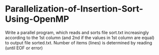 # Parallelization-of-Insertion-Sort-Using-OpenMP
Write a parallel program, which reads and sorts file sort.txt increasingly according to the 1st column (and 2nd if the values in 1st column are equal) to output file sorted.txt. Number of items (lines) is determined by reading (until EOF or error) 
